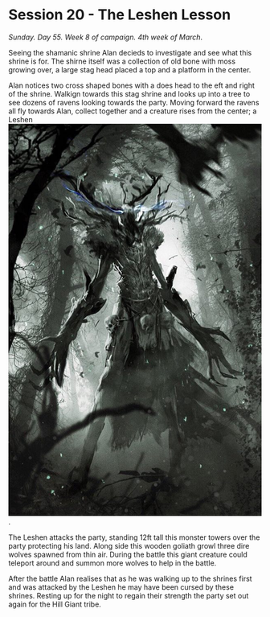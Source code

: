 # Session 20 - The Leshen Lesson

*Sunday. Day 55. Week 8 of campaign. 4th week of March*.

Seeing the shamanic shrine Alan decieds to investigate and see what this shrine is for. The shirne itself was a collection of old bone with moss growing over, a large stag head placed a top and a platform in the center.

Alan notices two cross shaped bones with a does head to the eft and right of the shrine. Walkign towards this stag shrine and looks up into a tree to see dozens of ravens looking towards the party. Moving forward the ravens all fly towards Alan, collect together and a creature rises from the center; a Leshen ![Leshen](images/creatures/leshen.jpg).

The Leshen attacks the party, standing 12ft tall this monster towers over the party protecting his land. Along side this wooden goliath growl three dire wolves spawned from thin air. During the battle this giant creature could teleport around and summon more wolves to help in the battle.

After the battle Alan realises that as he was walking up to the shrines first and was attacked by the Leshen he may have been cursed by these shrines. Resting up for the night to regain their strength the party set out again for the Hill Giant tribe.